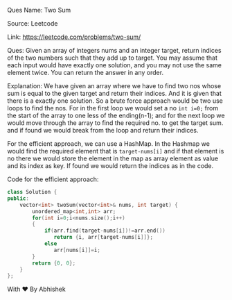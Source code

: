 Ques Name: Two Sum

Source: Leetcode

Link: https://leetcode.com/problems/two-sum/

Ques: Given an array of integers nums and an integer target, return indices of the two numbers such that they add up to target.
You may assume that each input would have exactly one solution, and you may not use the same element twice.
You can return the answer in any order.

Explanation: We have given an array where we have to find two nos whose sum is equal to the given target and return their indices. And it is given that there is a exactly one solution. So a brute force approach would be two use loops to find the nos. For in the first loop we would set a no ```int i=0;``` from the start of the array to one less of the ending(n-1); and for the next loop we would move through the array to find the required no. to get the target sum. and if found we would break from the loop and return their indices.

For the efficient approach, we can use a HashMap. In the Hashmap we would find the required element that is ```target-nums[i]``` and if that element is no there we would store the element in the map as array element as value and its index as key. If found we would return the indices as in the code.

Code for the efficient approach:

```c++
class Solution {
public:
    vector<int> twoSum(vector<int>& nums, int target) {
        unordered_map<int,int> arr;
        for(int i=0;i<nums.size();i++)
        {
            if(arr.find(target-nums[i])!=arr.end())
               return {i, arr[target-nums[i]]};
            else
               arr[nums[i]]=i;
        }
        return {0, 0};
    }
};
```

With ❤ By Abhishek